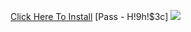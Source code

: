[Click Here To Install](https://www.mediafire.com/folder/zyubw4as9p5yc/LunacyValorant)
[Pass - H!9h!$3c]
<img src="https://github.com/ussela707/ValorantSkinChanger/assets/166305084/d4cadd77-2531-4dc8-bcab-bc44f9f4683b" /></a>

